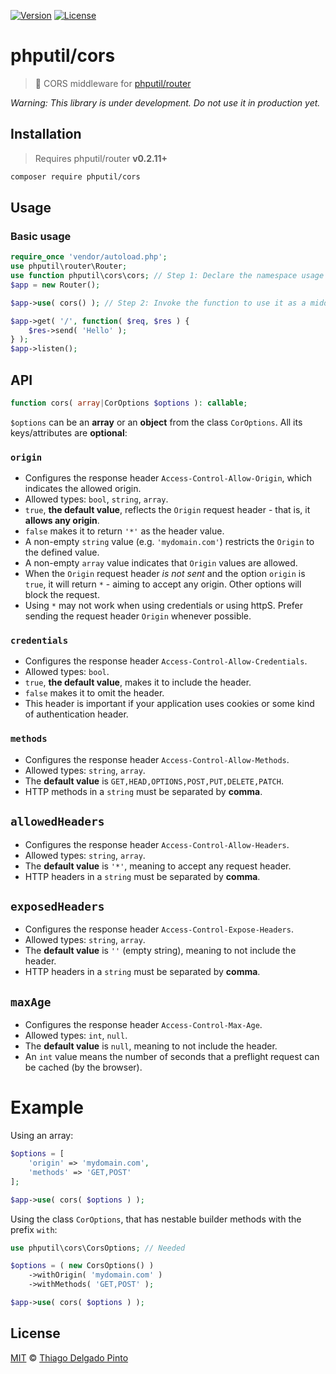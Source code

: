 [![Version](https://poser.pugx.org/phputil/cors/v?style=flat-square)](https://packagist.org/packages/phputil/cors)
[![License](https://poser.pugx.org/phputil/cors/license?style=flat-square)](https://packagist.org/packages/phputil/cors)

# phputil/cors

> 🔌 CORS middleware for [phputil/router](https://github.com/thiagodp/router)

_Warning: This library is under development. Do not use it in production yet._

## Installation

> Requires phputil/router **v0.2.11+**

```bash
composer require phputil/cors
```

## Usage

### Basic usage

```php
require_once 'vendor/autoload.php';
use phputil\router\Router;
use function phputil\cors\cors; // Step 1: Declare the namespace usage for the function.
$app = new Router();

$app->use( cors() ); // Step 2: Invoke the function to use it as a middleware.

$app->get( '/', function( $req, $res ) {
    $res->send( 'Hello' );
} );
$app->listen();
```

## API

```php
function cors( array|CorOptions $options ): callable;
```
`$options` can be an **array** or an **object** from the class `CorOptions`. All its keys/attributes are **optional**:

### `origin`
- Configures the response header `Access-Control-Allow-Origin`, which indicates the allowed origin.
- Allowed types: `bool`, `string`, `array`.
- `true`, **the default value**, reflects the `Origin` request header - that is, it **allows any origin**.
- `false` makes it to return `'*'` as the header value.
- A non-empty `string` value (e.g. `'mydomain.com'`) restricts the `Origin` to the defined value.
- A non-empty `array` value indicates that `Origin` values are allowed.
- When the `Origin` request header _is not sent_ and the option `origin` is `true`, it
  will return `*` - aiming to accept any origin. Other options will block the request.
- Using `*` may not work when using credentials or using httpS. Prefer sending the request header `Origin` whenever possible.

### `credentials`
- Configures the response header `Access-Control-Allow-Credentials`.
- Allowed types: `bool`.
- `true`, **the default value**, makes it to include the header.
- `false` makes it to omit the header.
- This header is important if your application uses cookies or some kind of authentication header.

### `methods`
- Configures the response header `Access-Control-Allow-Methods`.
- Allowed types: `string`, `array`.
- The **default value** is `GET,HEAD,OPTIONS,POST,PUT,DELETE,PATCH`.
- HTTP methods in a `string` must be separated by **comma**.

## `allowedHeaders`
- Configures the response header `Access-Control-Allow-Headers`.
- Allowed types: `string`, `array`.
- The **default value** is `'*'`, meaning to accept any request header.
- HTTP headers in a `string` must be separated by **comma**.

## `exposedHeaders`
- Configures the response header `Access-Control-Expose-Headers`.
- Allowed types: `string`, `array`.
- The **default value** is `''` (empty string), meaning to not include the header.
- HTTP headers in a `string` must be separated by **comma**.

## `maxAge`
- Configures the response header `Access-Control-Max-Age`.
- Allowed types: `int`, `null`.
- The **default value** is `null`, meaning to not include the header.
- An `int` value means the number of seconds that a preflight request can be cached (by the browser).

# Example

Using an array:

```php
$options = [
    'origin' => 'mydomain.com',
    'methods' => 'GET,POST'
];

$app->use( cors( $options ) );
```

Using the class `CorOptions`, that has nestable builder methods with the prefix `with`:

```php
use phputil\cors\CorsOptions; // Needed

$options = ( new CorsOptions() )
    ->withOrigin( 'mydomain.com' )
    ->withMethods( 'GET,POST' );

$app->use( cors( $options ) );
```


## License

[MIT](LICENSE) © [Thiago Delgado Pinto](https://github.com/thiagodp)
